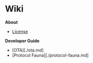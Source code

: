 # Wiki

**About**

- [License][]

**Developer Guide**

- [OTA][./ota.md]
- [Protocol Fauna][./protocol-fauna.md]

[License]: ../LICENSE.md
